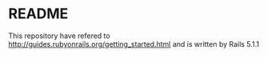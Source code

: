# README
This repository have refered to http://guides.rubyonrails.org/getting_started.html and is written by Rails 5.1.1
